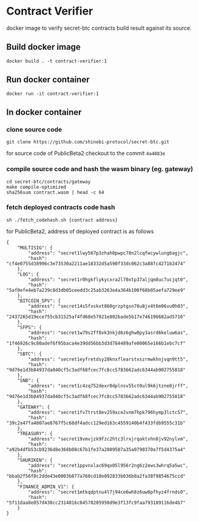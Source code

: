 # Contract Verifier

docker image to verify secret-btc contracts build result against its source.

## Build docker image

```
docker build . -t contract-verifier:1
```


## Run docker container

```
docker run -it contract-verifier:1
```

## In docker container

### clone source code
```
git clone https://github.com/shinobi-protocol/secret-btc.git
```

for source code of PublicBeta2 checkout to the commit `4a4083e
`

### compile source code and hash the wasm binary (eg. gateway)
```
cd secret-btc/contracts/gateway
make compile-optimized
sha256sum contract.wasm | head -c 64
```

### fetch deployed contracts code hash 

```
sh ./fetch_codehash.sh {contract address}
```

for PublicBeta2, address of deployed contract is as follows 

```
{
    "MULTISIG": {
        "address": "secret1lwy567p3zhah0pwpc78n2lcqfwcywlung6agjc",
        "hash": "cf4e0755d38996c3e73530a2211ae18332d5a590f33dc062c3a88fc4271b2474"
    },
    "LOG": {
        "address": "secret1r0hgkflykycxra2l70xtp37aljqm8uc7ucjqt0",
        "hash": "5af0efe4eb7a239c8d3db05ceedd3c25ab3263e4a364b100f68b05aefa729ee9"
    },
    "BITCOIN_SPV": {
        "address": "secret14s5fxskxt860grzptgsn76u8jx4t6m96vu0h03",
        "hash": "2437265d19ece755cb31525af4fd68e57021e802bade5b17e746196682ad5716"
    },
    "SFPS": {
        "address": "secret1w79s2ff8vk3nkjd6z6ghw0py3asrd6keluw6as",
        "hash": "1f46926c9c80adef6f95baca4e39dd56bb3d3d784489afe00065e166b1ebc7cf"
    },
    "SBTC": {
        "address": "secret1eyfretdsy28knxflearstxszrmwkhnjvqn9tt5",
        "hash": "9d76e1d3b84937da040cf5c3adf68fcec7fc8cc5783662adc6344ab902755818"
    },
    "SNB": {
        "address": "secret1c4zq752dexr0dplnsv55ct0ul9k6jtzne8jrff",
        "hash": "9d76e1d3b84937da040cf5c3adf68fcec7fc8cc5783662adc6344ab902755818"
    },
    "GATEWAY": {
        "address": "secret1fv7trst8ev259xce2vnm7hpk796hymp3lctc57",
        "hash": "39c2a47fa4807ae8767f5c68df4adcc129ed163c4559140b4f433fdb9555c31b"
    },
    "TREASURY": {
        "address": "secret19vmvjzk9fzc2htc3lrxjrqaktvhn8jv92nylvm",
        "hash": "a92b4dfb53cb9236d8e368b08c67b1fe37a2809507a35a0790370a7f5d4375a4"
    },
    "SHURIKEN": {
        "address": "secret1ppvnxlac69qx05l956r2ng6z2ews3whrq5a5wc",
        "hash": "bbab2f56f8c2dde43e0003b877a760cd18e892833b036b8a2fa38f9854675ccd"
    },
    "FINANCE_ADMIN_V1": {
        "address": "secret1mtkqdptnu4l7j94ce6wh8z6uw0pfhyz4frnds0",
        "hash": "5f11daa8e857d438cc2314816c84578205950d9e3f13fc9faa793189116de4b7"
    }
}
```